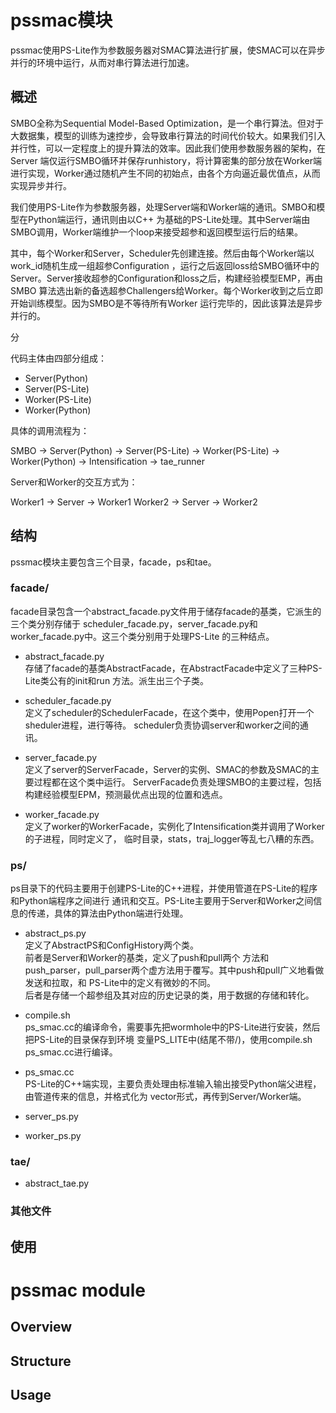 # pssmac模块

pssmac使用PS-Lite作为参数服务器对SMAC算法进行扩展，使SMAC可以在异步并行的环境中运行，从而对串行算法进行加速。

## 概述

SMBO全称为Sequential Model-Based 
Optimization，是一个串行算法。但对于大数据集，模型的训练为速控步，会导致串行算法的时间代价较大。如果我们引入并行性，可以一定程度上的提升算法的效率。因此我们使用参数服务器的架构，在Server
端仅运行SMBO循环并保存runhistory，将计算密集的部分放在Worker端进行实现，Worker通过随机产生不同的初始点，由各个方向逼近最优值点，从而实现异步并行。

我们使用PS-Lite作为参数服务器，处理Server端和Worker端的通讯。SMBO和模型在Python端运行，通讯则由以C++
为基础的PS-Lite处理。其中Server端由SMBO调用，Worker端维护一个loop来接受超参和返回模型运行后的结果。

其中，每个Worker和Server，Scheduler先创建连接。然后由每个Worker端以work_id随机生成一组超参Configuration
，运行之后返回loss给SMBO循环中的Server。Server接收超参的Configuration和loss之后，构建经验模型EMP，再由SMBO
算法选出新的备选超参Challengers给Worker。每个Worker收到之后立即开始训练模型。因为SMBO是不等待所有Worker
运行完毕的，因此该算法是异步并行的。

分

代码主体由四部分组成：

* Server(Python)
* Server(PS-Lite)
* Worker(PS-Lite)
* Worker(Python)

具体的调用流程为：

SMBO -> Server(Python) -> Server(PS-Lite) -> Worker(PS-Lite) ->
Worker(Python) -> Intensification -> tae_runner

Server和Worker的交互方式为：

Worker1 -> Server -> Worker1
Worker2 -> Server -> Worker2


## 结构

pssmac模块主要包含三个目录，facade，ps和tae。

### facade/

facade目录包含一个abstract_facade.py文件用于储存facade的基类，它派生的三个类分别存储于
scheduler_facade.py，server_facade.py和worker_facade.py中。这三个类分别用于处理PS-Lite
的三种结点。

* abstract_facade.py <br>
存储了facade的基类AbstractFacade，在AbstractFacade中定义了三种PS-Lite类公有的init和run
方法。派生出三个子类。

* scheduler_facade.py <br>
定义了scheduler的SchedulerFacade，在这个类中，使用Popen打开一个sheduler进程，进行等待。
scheduler负责协调server和worker之间的通讯。

* server_facade.py <br>
定义了server的ServerFacade，Server的实例、SMAC的参数及SMAC的主要过程都在这个类中运行。
ServerFacade负责处理SMBO的主要过程，包括构建经验模型EPM，预测最优点出现的位置和选点。

* worker_facade.py <br>
定义了worker的WorkerFacade，实例化了Intensification类并调用了Worker的子进程，同时定义了，
临时目录，stats，traj_logger等乱七八糟的东西。

### ps/

ps目录下的代码主要用于创建PS-Lite的C++进程，并使用管道在PS-Lite的程序和Python端程序之间进行
通讯和交互。PS-Lite主要用于Server和Worker之间信息的传递，具体的算法由Python端进行处理。

* abstract_ps.py <br>
定义了AbstractPS和ConfigHistory两个类。 <br>
前者是Server和Worker的基类，定义了push和pull两个
方法和push_parser，pull_parser两个虚方法用于覆写。其中push和pull广义地看做发送和拉取，和
PS-Lite中的定义有微妙的不同。 <br>
后者是存储一个超参组及其对应的历史记录的类，用于数据的存储和转化。

* compile.sh <br>
ps_smac.cc的编译命令，需要事先把wormhole中的PS-Lite进行安装，然后把PS-Lite的目录保存到环境
变量PS_LITE中(结尾不带/)，使用compile.sh ps_smac.cc进行编译。

* ps_smac.cc <br>
PS-Lite的C++端实现，主要负责处理由标准输入输出接受Python端父进程，由管道传来的信息，并格式化为
vector形式，再传到Server/Worker端。

* server_ps.py <br>

* worker_ps.py <br>

### tae/

* abstract_tae.py

### 其他文件


## 使用




# pssmac module

## Overview

## Structure

## Usage